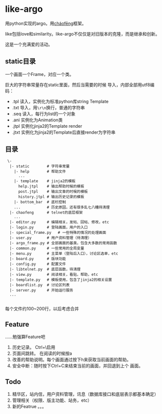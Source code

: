like-argo
=========

用python实现的argo。用[cháofēng](https://github.com/argo-admin/chaofeng)框架。

like包括love和similarity。like-argo不仅仅是对旧版本的克隆，而是继承和创新。

这是一个充满爱的活动。

static目录
----------

一个画面一个Frame，对应一个类。

巨大的字符串常量存在static里面，然后当需要的时候
导入，内部全部用utf8编码：

  * .tpl 读入，实例化为标准python库string Template
  * .txt 导入，用`\r\n`换行，普通的字符串
  * .seq 读入，每行为list的一个对象
  * .ani 实例化为Animation类
  * .jtpl 实例化jinja2的Template render
  * .jtxt 实例化为jinja2的Template后直接render为字符串
  
目录
----

```
 \-
  |- static        # 字符串常量
    |- help        # 帮助文件
      ...
    |- template    # jinja2的模板
      help.jtpl    # 输出帮助时候的模板
      post.jtpl    # 输出文章的时候的模板
      history.jtpl # 输出历史记录的模板 
    |- bottom_bar  # 底栏控制
    ...            # 历史原因，还有很多乱七八糟待清理
  |- chaofeng      # telnet的底层框架
    ...
  |- editor.py     # 编辑相关，发帖、回帖、修改，etc
  |- login.py      # 登陆画面，用户的入口
  |- special_frame.py   # 一些特殊的情况的处理画面
  |- user.py       # 用户资料管理（待清理）
  |- argo_frame.py # 全部画面的基类，包含大多数的常用函数
  |- common.py     # 一些常用的全局变量
  |- menu.py       # 主菜单（登陆后入口），讨论区选单，etc
  |- board.py      # 版块功能
  |- config.py     # 配置文件
  |- libtelnet.py  # 底层函数，待清理
  |- view.py       # 阅读相关，看贴，帮助，etc
  |- template.py   # 模板使用，包含了jinja2的相关设置
  |- boardlist.py  # 讨论区列表
  |- server.py     # 开始运行服务
  ...
  
```

每个文件约100~200行，以后考虑合并

Feature
--------

……勉强算Feature吧

  1. 历史记录。 Ctrl+\启用
  2. 页面间跳转。 在阅读的时候按a
  3. 改善的帮助说明。每个画面通过按下h来获取当前画面的帮助。
  4. 安全中断：随时按下Ctrl+C来结束当前的画面，并回退到上个
     画面。
     
Todo
----

  1. 精华区，站内信，用户资料管理，讯息（数据库接口和底层表示都基本确定）
  2. 管理相关（权限、版主功能、站务，etc）
  3. 新的Featrue
  。。。


